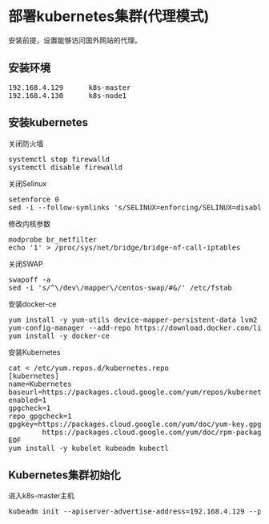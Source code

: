 # 部署kubernetes集群(代理模式)
安装前提，设置能够访问国外网站的代理。

## 安装环境
<pre>
192.168.4.129      k8s-master
192.168.4.130      k8s-node1
</pre>

## 安装kubernetes

关闭防火墙
<pre>
systemctl stop firewalld
systemctl disable firewalld
</pre>

关闭Selinux
<pre>
setenforce 0
sed -i --follow-symlinks 's/SELINUX=enforcing/SELINUX=disabled/g' /etc/sysconfig/selinux
</pre>

修改内核参数
<pre>
modprobe br_netfilter
echo '1' > /proc/sys/net/bridge/bridge-nf-call-iptables
</pre>

关闭SWAP
<pre>
swapoff -a
sed -i 's/^\/dev\/mapper\/centos-swap/#&/' /etc/fstab
</pre>

安装docker-ce
<pre>
yum install -y yum-utils device-mapper-persistent-data lvm2
yum-config-manager --add-repo https://download.docker.com/linux/centos/docker-ce.repo
yum install -y docker-ce
</pre>

安装Kubernetes
<pre>
cat <<EOF > /etc/yum.repos.d/kubernetes.repo
[kubernetes]
name=Kubernetes
baseurl=https://packages.cloud.google.com/yum/repos/kubernetes-el7-x86_64
enabled=1
gpgcheck=1
repo_gpgcheck=1
gpgkey=https://packages.cloud.google.com/yum/doc/yum-key.gpg
        https://packages.cloud.google.com/yum/doc/rpm-package-key.gpg
EOF
yum install -y kubelet kubeadm kubectl
</pre>

## Kubernetes集群初始化
进入k8s-master主机
<pre>
kubeadm init --apiserver-advertise-address=192.168.4.129 --pod-network-cidr=192.168.0.0/16
</pre>
